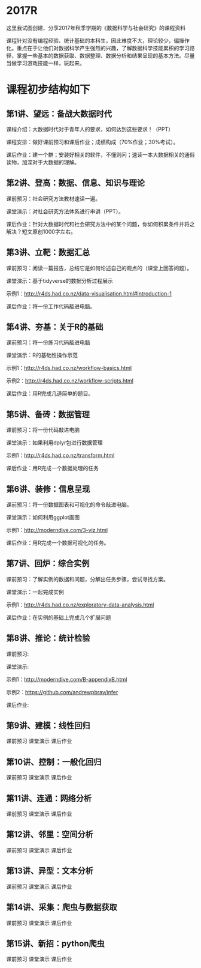 # 2017R
这里我试图创建、分享2017年秋季学期的《数据科学与社会研究》的课程资料

课程针对没有编程经验、统计基础的本科生，因此难度不大，理论较少，偏操作化。重点在于让他们对数据科学产生强烈的兴趣，了解数据科学技能累积的学习路径，掌握一些基本的数据获取、数据整理、数据分析和结果呈现的基本方法。尽量当做学习游戏技能一样，玩起来。
# 课程初步结构如下

## 第1讲、望远：备战大数据时代
课程介绍：大数据时代对于青年人的要求，如何达到这些要求！（PPT）

课程安排：做好课前预习和课后作业；成绩构成（70%作业；30%考试）。

课后作业：建一个群；安装好相关的软件，不懂则问；速读一本大数据相关的通俗读物，加深对于大数据的理解。

## 第2讲、登高：数据、信息、知识与理论
课前预习：社会研究方法教材速读一遍。

课堂演示：对社会研究方法体系进行串讲（PPT）。

课后作业：针对大数据时代和社会研究方法中的某个问题，你如何积累条件并将之解决？短文原创1000字左右。

## 第3讲、立靶：数据汇总
课前预习：阅读一篇报告，总结它是如何论述自己的观点的（课堂上回答问题）。

课堂演示：基于tidyverse的数据分析过程展示

示例1：http://r4ds.had.co.nz/data-visualisation.html#introduction-1

课后作业：将一份工作代码敲进电脑。

## 第4讲、夯基：关于R的基础
课前预习：将一份练习代码敲进电脑

课堂演示：R的基础性操作示范

示例1：http://r4ds.had.co.nz/workflow-basics.html

示例2：http://r4ds.had.co.nz/workflow-scripts.html

课后作业：用R完成几道简单的题目。

## 第5讲、备砖：数据管理
课前预习：将一份代码敲进电脑

课堂演示：如果利用dplyr包进行数据管理

示例1：http://r4ds.had.co.nz/transform.html

课后作业：用R完成一个数据处理的任务

## 第6讲、装修：信息呈现
课前预习：将一份数据图表和可视化的命令敲进电脑。

课堂演示：如何利用ggplot画图

示例1：http://moderndive.com/3-viz.html

课后作业：用R完成一个数据可视化的任务。

## 第7讲、回炉：综合实例
课前预习：了解实例的数据和问题，分解出任务步骤，尝试寻找方案。

课堂演示：一起完成实例

示例1：http://r4ds.had.co.nz/exploratory-data-analysis.html

课后作业：在实例的基础上完成几个扩展问题

## 第8讲、推论：统计检验
课前预习:

课堂演示:

示例1：http://moderndive.com/B-appendixB.html

示例2：https://github.com/andrewpbray/infer

课后作业:

## 第9讲、建模：线性回归
课前预习
课堂演示
课后作业

## 第10讲、控制：一般化回归
课前预习
课堂演示
课后作业

## 第11讲、连通：网络分析
课前预习
课堂演示
课后作业

## 第12讲、邻里：空间分析
课前预习
课堂演示
课后作业

## 第13讲、异型：文本分析
课前预习
课堂演示
课后作业

## 第14讲、采集：爬虫与数据获取
课前预习
课堂演示
课后作业

## 第15讲、新招：python爬虫
课前预习
课堂演示
课后作业

 


 

